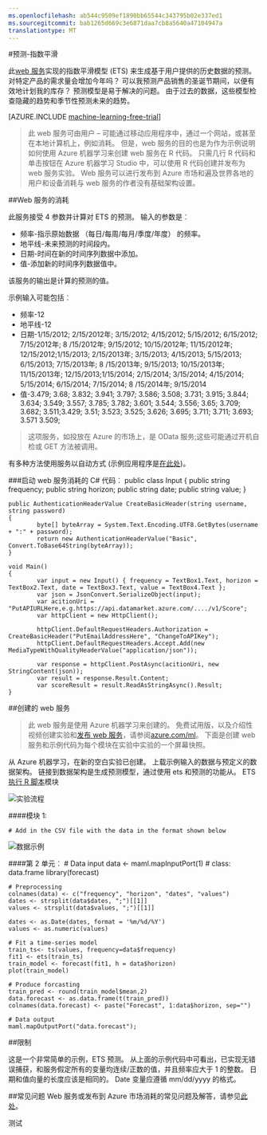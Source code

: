 ```yaml
---
ms.openlocfilehash: ab544c9509ef1890bb65544c343795b02e337ed1
ms.sourcegitcommit: bab1265d669c3e6871daa7cb8a5640a47104947a
translationtype: MT
---
```

<properties 
    pageTitle="预测指数平滑 |Microsoft Azure" 
    description="Web 服务︰ 预测指数平滑" 
    services="machine-learning" 
    documentationCenter="" 
    authors="jaymathe" 
    manager="paulettm" 
    editor="cgronlun"/>

<tags 
    ms.service="machine-learning" 
    ms.workload="data-services" 
    ms.tgt_pltfrm="na" 
    ms.devlang="na" 
    ms.topic="article" 
    ms.date="09/02/2015" 
    ms.author="jaymathe"/> 


#预测-指数平滑 

此[web 服务]( https://datamarket.azure.com/dataset/aml_labs/ets)实现的指数平滑模型 (ETS) 来生成基于用户提供的历史数据的预测。 对特定产品的需求量会增加今年吗？ 可以我预测产品销售的圣诞节期间，以便有效地计划我的库存？ 预测模型是易于解决的问题。 由于过去的数据，这些模型检查隐藏的趋势和季节性预测未来的趋势。  


[AZURE.INCLUDE [machine-learning-free-trial](../../includes/machine-learning-free-trial.md)]
 
>此 web 服务可由用户 – 可能通过移动应用程序中，通过一个网站，或甚至在本地计算机上，例如消耗。 但是，web 服务的目的也是为作为示例说明如何使用 Azure 机器学习来创建 web 服务在 R 代码。 只需几行 R 代码和单击按钮在 Azure 机器学习 Studio 中，可以使用 R 代码创建并发布为 web 服务实验。 Web 服务可以进行发布到 Azure 市场和遍及世界各地的用户和设备消耗与 web 服务的作者没有基础架构设置。
 
##Web 服务的消耗 
 
此服务接受 4 参数并计算对 ETS 的预测。
输入的参数是︰

* 频率-指示原始数据 （每日/每周/每月/季度/年度） 的频率。
* 地平线-未来预测的时间段内。
* 日期-时间在新的时间序列数据中添加。
* 值-添加新的时间序列数据值中。

该服务的输出是计算的预测的值。

示例输入可能包括︰ 

* 频率-12
* 地平线-12
* 日期-1/15/2012; 2/15/2012年; 3/15/2012; 4/15/2012; 5/15/2012; 6/15/2012; 7/15/2012年; 8 /15/2012年; 9/15/2012; 10/15/2012年; 11/15/2012年; 12/15/2012;1/15/2013; 2/15/2013年; 3/15/2013; 4/15/2013; 5/15/2013; 6/15/2013; 7/15/2013年; 8 /15/2013年; 9/15/2013; 10/15/2013年; 11/15/2013年; 12/15/2013;1/15/2014; 2/15/2014; 3/15/2014; 4/15/2014; 5/15/2014; 6/15/2014; 7/15/2014; 8 /15/2014年; 9/15/2014
* 值-3.479; 3.68; 3.832; 3.941; 3.797; 3.586; 3.508; 3.731; 3.915; 3.844; 3.634; 3.549; 3.557; 3.785; 3.782; 3.601; 3.544; 3.556; 3.65; 3.709; 3.682; 3.511;3.429; 3.51; 3.523; 3.525; 3.626; 3.695; 3.711; 3.711; 3.693; 3.571 3.509;
 
>这项服务，如投放在 Azure 的市场上，是 OData 服务;这些可能通过开机自检或 GET 方法被调用。 

有多种方法使用服务以自动方式 (示例应用程序是[在此处](http://microsoftazuremachinelearning.azurewebsites.net/etsForecasting.aspx))。

###启动 web 服务消耗的 C# 代码︰
    public class Input
    {
            public string frequency;
            public string horizon;
            public string date;
            public string value;
    }
    
    public AuthenticationHeaderValue CreateBasicHeader(string username, string password)
    {
            byte[] byteArray = System.Text.Encoding.UTF8.GetBytes(username + ":" + password);
            return new AuthenticationHeaderValue("Basic", Convert.ToBase64String(byteArray));
    }

    void Main()
    {
            var input = new Input() { frequency = TextBox1.Text, horizon = TextBox2.Text, date = TextBox3.Text, value = TextBox4.Text };
            var json = JsonConvert.SerializeObject(input);
            var acitionUri = "PutAPIURLHere,e.g.https://api.datamarket.azure.com/..../v1/Score";
            var httpClient = new HttpClient();
    
            httpClient.DefaultRequestHeaders.Authorization = CreateBasicHeader("PutEmailAddressHere", "ChangeToAPIKey");
            httpClient.DefaultRequestHeaders.Accept.Add(new MediaTypeWithQualityHeaderValue("application/json"));
    
            var response = httpClient.PostAsync(acitionUri, new StringContent(json));
            var result = response.Result.Content;
            var scoreResult = result.ReadAsStringAsync().Result;
    }



##创建的 web 服务 

>此 web 服务是使用 Azure 机器学习来创建的。 免费试用版，以及介绍性视频创建实验和[发布 web 服务](machine-learning-publish-a-machine-learning-web-service.md)，请参阅[azure.com/ml](http://azure.com/ml)。 下面是创建 web 服务和示例代码为每个模块在实验中实验的一个屏幕快照。

从 Azure 机器学习，在新的空白实验已创建。 上载示例输入的数据与预定义的数据架构。 链接到数据架构是生成预测模型，通过使用 ets 和预测的功能从。 ETS[执行 R 脚本][执行 r 脚本]模块 


![实验流程][2]

####模块 1:
 
    # Add in the CSV file with the data in the format shown below 
![数据示例][3]   

####第 2 单元︰
    # Data input
    data <- maml.mapInputPort(1) # class: data.frame
    library(forecast)
    
    # Preprocessing
    colnames(data) <- c("frequency", "horizon", "dates", "values")
    dates <- strsplit(data$dates, ";")[[1]]
    values <- strsplit(data$values, ";")[[1]]
    
    dates <- as.Date(dates, format = '%m/%d/%Y')
    values <- as.numeric(values)
    
    # Fit a time-series model
    train_ts<- ts(values, frequency=data$frequency)
    fit1 <- ets(train_ts)
    train_model <- forecast(fit1, h = data$horizon)
    plot(train_model)
    
    # Produce forcasting
    train_pred <- round(train_model$mean,2)
    data.forecast <- as.data.frame(t(train_pred))
    colnames(data.forecast) <- paste("Forecast", 1:data$horizon, sep="")
    
    # Data output
    maml.mapOutputPort("data.forecast");

 
##限制 

这是一个非常简单的示例，ETS 预测。 从上面的示例代码中可看出，已实现无错误捕获，和服务假定所有的变量均连续/正数的值，并且频率应大于 1 的整数。 日期和值向量的长度应该是相同的。 Date 变量应遵循 mm/dd/yyyy 的格式。

##常见问题
Web 服务或发布到 Azure 市场消耗的常见问题及解答，请参见[此处](machine-learning-marketplace-faq.md)。

[1]: ./media/machine-learning-r-csharp-forecasting-exponential-smoothing/ets-img1.png
[2]: ./media/machine-learning-r-csharp-forecasting-exponential-smoothing/ets-img2.png
[3]: ./media/machine-learning-r-csharp-forecasting-exponential-smoothing/ets-img3.png


<!-- Module References -->
[执行 r 脚本]: https://msdn.microsoft.com/library/azure/30806023-392b-42e0-94d6-6b775a6e0fd5/
 

测试
